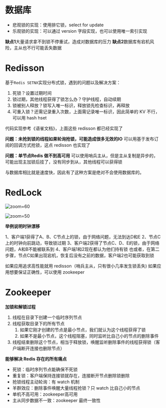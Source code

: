 # 数据库

- 悲观锁的实现：使用排它锁，select for update
- 乐观锁的实现：可以通过 version 字段实现，也可以使用唯一索引实现

**缺点1**大量请求拿不到锁不停重试，造成对数据库的压力
**缺点2**数据库有宕机风险，主从也不行可能丢失数据

# Redisson

基于`Redis SETNX`实现分布式锁，遇到的问题以及解决方案：

1. 死锁？设置过期时间
2. 锁过期，其他线程获得了锁怎么办？守护线程，自动续期
3. 锁被别人释放？锁写入唯一标识，释放锁先检查标识，再释放
4. 可重入锁？还需记录重入次数，上面需记录唯一标识，因此简单的 KV 不行，可以用 hash hset

代码实现参考《语雀文档》，上面这些 redisson 都已经实现了

**问题：未抢到锁的线程如果轮询抢锁，可能造成很多无效的IO**
可以用基于发布订阅的回调方式抢锁，这点 redisson 也实现了

**问题：单节点Redis 做不到高可用**
可以使用哨兵主从，但是主从复制是异步的，可能出现主加锁后挂了，没有同步到从，其他线程可以获得锁

与数据库相比就是速度快，因此有了这种方案是绝对不会使用数据库的。

# RedLock

![zoom=60](6ef2a7292014b8a1028af572fa87066a.png)

![zoom=50](ac18d2271852819c1fcd77a89983cf64.png)

**举例说明时钟漂移**

1、客户端1获得了A、B、C节点上的锁，由于网络问题，无法到达D和E
2、节点C上的时钟向前跳动，导致锁过期
3、客户端2获得了节点C、D、E的锁，由于网络问题，A和B不能被联系到
4、客户端1和2现在都认为他们持有锁
也或者，在第二步骤，节点C如果出现宕机，恢复后没有之前的数据，客户端2也可能获取到锁

如果应用追求高性能就用 redisson（哨兵主从，只有很小几率发生锁丢失)
如果应用想要保证正确性，可以使用 zookeeper

# Zookeeper

**加锁和解锁过程**

1. 线程在目录下创建一个临时序列节点
2. 线程获取目录下的所有节点
    1. 如果它刚才创建的节点是最小节点，我们就认为这个线程获得了锁
    2. 如果不是最小节点，这个线程阻塞，同时监听比自己小的节点的删除事件
3. 线程结束删除这个节点，相当于释放锁，唤醒监听删除事件的线程获得锁（客户端断开连接也删除节点）

**能够解决 Redis 存在的所有痛点**

- 死锁：临时序列节点能确保不死锁
- 重复锁：客户端保持连接锁就存在，连接断开节点删除锁删除
- 抢锁线程主动轮询：有 watch 机制
- 羊群效应：删除事件唤醒大量线程抢锁？只 watch 比自己小的节点
- 单机不高可用：zookeeper高可用
- 主从同步数据不一致：zookeeper 最终一致性